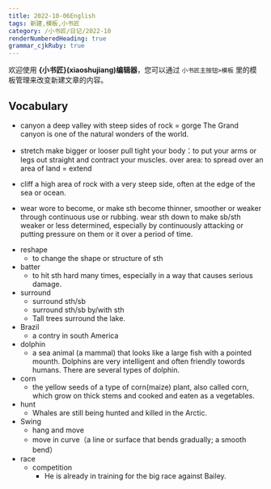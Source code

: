 ```yaml
---
title: 2022-10-06English
tags: 新建,模板,小书匠
category: /小书匠/日记/2022-10
renderNumberedHeading: true
grammar_cjkRuby: true
---
```



欢迎使用 **{小书匠}(xiaoshujiang)编辑器**，您可以通过 `小书匠主按钮>模板` 里的模板管理来改变新建文章的内容。

## Vocabulary
- canyon 
a deep valley with steep sides of rock = gorge
The Grand canyon is one of the natural wonders of the world.
- stretch 
make bigger or looser
pull tight
your body：to put your arms or legs out straight and contract your muscles.
over area: to spread over an area of land = extend

- cliff
a high area of rock with a very steep side, often at the edge of the sea or ocean.
- wear wore
to become, or make sth become thinner, smoother or weaker through continuous use or rubbing.
wear sth down
to make sb/sth weaker or less determined, especially by continuously attacking or putting pressure on them or it over a period of time.

* reshape
	* to change the shape or structure of sth
* batter
	* to hit sth hard many times, especially in a way that causes serious damage.
* surround 
	* surround sth/sb
	* surround sth/sb by/with sth
	* Tall trees surround the lake.
* Brazil 
	* a contry in south America
* dolphin
	* a sea animal (a mammal) that looks like a large fish with a pointed mounth. Dolphins are very intelligent and often friendly towords humans. There are several types of dolphin.
* corn 
	* the yellow seeds of a type of corn(maize) plant, also called corn, which grow on thick stems and cooked and eaten as a vegetables.
* hunt
	* Whales are still being hunted and killed in the Arctic.
* Swing 
	* hang and move
	* move in curve（a line or surface that bends gradually; a smooth bend）
* race
	* competition
		* He is already in training for the big race against Bailey.